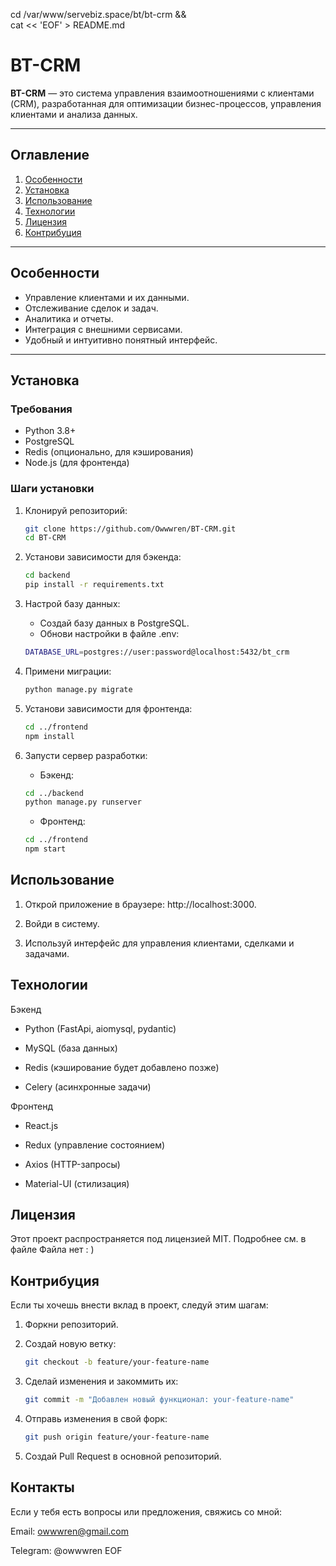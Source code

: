 cd /var/www/servebiz.space/bt/bt-crm && \
cat << 'EOF' > README.md
# BT-CRM

**BT-CRM** — это система управления взаимоотношениями с клиентами (CRM), разработанная для оптимизации бизнес-процессов, управления клиентами и анализа данных.

---

## Оглавление

1. [Особенности](#особенности)
2. [Установка](#установка)
3. [Использование](#использование)
4. [Технологии](#технологии)
5. [Лицензия](#лицензия)
6. [Контрибуция](#контрибуция)

---

## Особенности

- Управление клиентами и их данными.
- Отслеживание сделок и задач.
- Аналитика и отчеты.
- Интеграция с внешними сервисами.
- Удобный и интуитивно понятный интерфейс.

---

## Установка

### Требования

- Python 3.8+
- PostgreSQL
- Redis (опционально, для кэширования)
- Node.js (для фронтенда)

### Шаги установки

1. Клонируй репозиторий:
   ```bash
   git clone https://github.com/Owwwren/BT-CRM.git
   cd BT-CRM
   
2. Установи зависимости для бэкенда:
   ```bash
   cd backend
   pip install -r requirements.txt
   ```

3. Настрой базу данных:
   - Создай базу данных в PostgreSQL.
   - Обнови настройки в файле .env:
   ```bash
   DATABASE_URL=postgres://user:password@localhost:5432/bt_crm
   ```
4. Примени миграции:
   ```bash
   python manage.py migrate
   ```

5. Установи зависимости для фронтенда:
   ```bash
   cd ../frontend
   npm install
   ```

6. Запусти сервер разработки:
   - Бэкенд:
   ```bash
   cd ../backend
   python manage.py runserver
   ```
   - Фронтенд:
   ```bash
   cd ../frontend
   npm start
   ```

## Использование
1. Открой приложение в браузере: http://localhost:3000.

2. Войди в систему.

4. Используй интерфейс для управления клиентами, сделками и задачами.

## Технологии

Бэкенд
   - Python (FastApi, aiomysql, pydantic)

   - MySQL (база данных)

   - Redis (кэширование будет добавлено позже)
   
   - Celery (асинхронные задачи)

Фронтенд
   - React.js
   
   - Redux (управление состоянием)
   
   - Axios (HTTP-запросы)
   
   - Material-UI (стилизация)

## Лицензия

Этот проект распространяется под лицензией MIT. Подробнее см. в файле Файла нет : )

## Контрибуция

Если ты хочешь внести вклад в проект, следуй этим шагам:

1. Форкни репозиторий.

2. Создай новую ветку:
   ```bash
   git checkout -b feature/your-feature-name
   ```

3. Сделай изменения и закоммить их:
   ```bash
   git commit -m "Добавлен новый функционал: your-feature-name"
   ```

4. Отправь изменения в свой форк:
   ```bash
   git push origin feature/your-feature-name
   ```

5. Создай Pull Request в основной репозиторий.

## Контакты

Если у тебя есть вопросы или предложения, свяжись со мной:

Email: owwwren@gmail.com

Telegram: @owwwren
EOF



